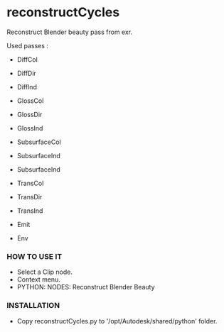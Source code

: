 # reconstructCycles

Reconstruct Blender beauty pass from exr.

Used passes :
- DiffCol
- DiffDir
- DiffInd

- GlossCol
- GlossDir
- GlossInd

- SubsurfaceCol
- SubsurfaceInd
- SubsurfaceInd

- TransCol
- TransDir
- TransInd

- Emit
- Env

### HOW TO USE IT

* Select a Clip node.
* Context menu.
* PYTHON: NODES: Reconstruct Blender Beauty

### INSTALLATION

* Copy reconstructCycles.py to '/opt/Autodesk/shared/python' folder.